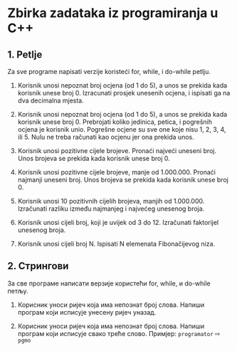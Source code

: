 # Zbirka zadataka iz programiranja u C++

## 1. Petlje

Za sve programe napisati verzije koristeći for, while, i do-while petlju.

1. Korisnik unosi nepoznat broj ocjena (od 1 do 5), a unos se prekida kada korisnik unese broj 0. Izracunati prosjek unesenih ocjena, i ispisati ga na dva decimalna mjesta.

2. Korisnik unosi nepoznat broj ocjena (od 1 do 5), a unos se prekida kada korisnik unese broj 0. Prebrojati koliko jedinica, petica, i pogrešnih ocjena je korisnik unio. Pogrešne ocjene su sve one koje nisu 1, 2, 3, 4, ili 5. Nulu ne treba računati kao ocjenu jer ona prekida unos.

3. Korisnik unosi pozitivne cijele brojeve. Pronaći najveći uneseni broj. Unos brojeva se prekida kada korisnik unese broj 0.

4. Korisnik unosi pozitivne cijele brojeve, manje od 1.000.000. Pronaći najmanji uneseni broj. Unos brojeva se prekida kada korisnik unese broj 0.

5. Korisnik unosi 10 pozitivnih cijelih brojeva, manjih od 1.000.000. Izračunati razliku između najmanjeg i najvećeg unesenog broja.

6. Korisnik unosi cijeli broj, koji je uvijek od 3 do 12. Izračunati faktorijel unesenog broja.

7. Korisnik unosi cijeli broj N. Ispisati N elemenata Fibonačijevog niza.

## 2. Стрингови

За све програме написати верзије користећи for, while, и do-while петљу.

1. Корисник уноси ријеч која има непознат број слова. Напиши програм који исписује унесену ријеч уназад.

2. Корисник уноси ријеч која има непознат број слова. Напиши програм који исписује свако треће слово. Примјер: `programator` ⇨ `pgmo`
